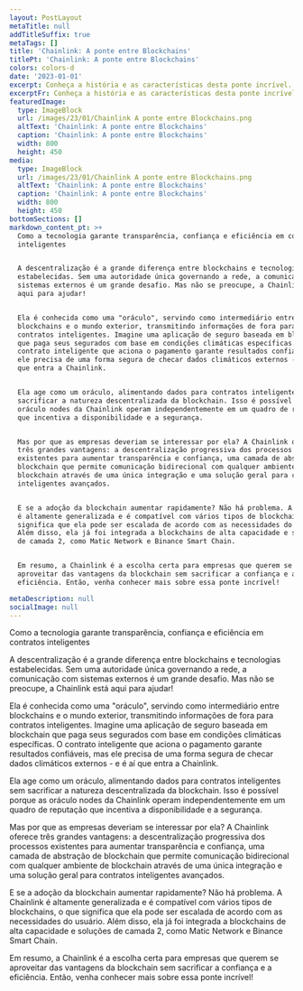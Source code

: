 ```yaml
---
layout: PostLayout
metaTitle: null
addTitleSuffix: true
metaTags: []
title: 'Chainlink: A ponte entre Blockchains'
titlePt: 'Chainlink: A ponte entre Blockchains'
colors: colors-d
date: '2023-01-01'
excerpt: Conheça a história e as características desta ponte incrível.
excerptFr: Conheça a história e as características desta ponte incrível.
featuredImage:
  type: ImageBlock
  url: /images/23/01/Chainlink A ponte entre Blockchains.png
  altText: 'Chainlink: A ponte entre Blockchains'
  caption: 'Chainlink: A ponte entre Blockchains'
  width: 800
  height: 450
media:
  type: ImageBlock
  url: /images/23/01/Chainlink A ponte entre Blockchains.png
  altText: 'Chainlink: A ponte entre Blockchains'
  caption: 'Chainlink: A ponte entre Blockchains'
  width: 800
  height: 450
bottomSections: []
markdown_content_pt: >+
  Como a tecnologia garante transparência, confiança e eficiência em contratos
  inteligentes


  A descentralização é a grande diferença entre blockchains e tecnologias
  estabelecidas. Sem uma autoridade única governando a rede, a comunicação com
  sistemas externos é um grande desafio. Mas não se preocupe, a Chainlink está
  aqui para ajudar!


  Ela é conhecida como uma "oráculo", servindo como intermediário entre
  blockchains e o mundo exterior, transmitindo informações de fora para
  contratos inteligentes. Imagine uma aplicação de seguro baseada em blockchain
  que paga seus segurados com base em condições climáticas específicas. O
  contrato inteligente que aciona o pagamento garante resultados confiáveis, mas
  ele precisa de uma forma segura de checar dados climáticos externos - e é aí
  que entra a Chainlink.


  Ela age como um oráculo, alimentando dados para contratos inteligentes sem
  sacrificar a natureza descentralizada da blockchain. Isso é possível porque as
  oráculo nodes da Chainlink operam independentemente em um quadro de reputação
  que incentiva a disponibilidade e a segurança.


  Mas por que as empresas deveriam se interessar por ela? A Chainlink oferece
  três grandes vantagens: a descentralização progressiva dos processos
  existentes para aumentar transparência e confiança, uma camada de abstração de
  blockchain que permite comunicação bidirecional com qualquer ambiente de
  blockchain através de uma única integração e uma solução geral para contratos
  inteligentes avançados.


  E se a adoção da blockchain aumentar rapidamente? Não há problema. A Chainlink
  é altamente generalizada e é compatível com vários tipos de blockchains, o que
  significa que ela pode ser escalada de acordo com as necessidades do usuário.
  Além disso, ela já foi integrada a blockchains de alta capacidade e soluções
  de camada 2, como Matic Network e Binance Smart Chain.


  Em resumo, a Chainlink é a escolha certa para empresas que querem se
  aproveitar das vantagens da blockchain sem sacrificar a confiança e a
  eficiência. Então, venha conhecer mais sobre essa ponte incrível!

metaDescription: null
socialImage: null
---
```

Como a tecnologia garante transparência, confiança e eficiência em contratos inteligentes

A descentralização é a grande diferença entre blockchains e tecnologias estabelecidas. Sem uma autoridade única governando a rede, a comunicação com sistemas externos é um grande desafio. Mas não se preocupe, a Chainlink está aqui para ajudar!

Ela é conhecida como uma "oráculo", servindo como intermediário entre blockchains e o mundo exterior, transmitindo informações de fora para contratos inteligentes. Imagine uma aplicação de seguro baseada em blockchain que paga seus segurados com base em condições climáticas específicas. O contrato inteligente que aciona o pagamento garante resultados confiáveis, mas ele precisa de uma forma segura de checar dados climáticos externos - e é aí que entra a Chainlink.

Ela age como um oráculo, alimentando dados para contratos inteligentes sem sacrificar a natureza descentralizada da blockchain. Isso é possível porque as oráculo nodes da Chainlink operam independentemente em um quadro de reputação que incentiva a disponibilidade e a segurança.

Mas por que as empresas deveriam se interessar por ela? A Chainlink oferece três grandes vantagens: a descentralização progressiva dos processos existentes para aumentar transparência e confiança, uma camada de abstração de blockchain que permite comunicação bidirecional com qualquer ambiente de blockchain através de uma única integração e uma solução geral para contratos inteligentes avançados.

E se a adoção da blockchain aumentar rapidamente? Não há problema. A Chainlink é altamente generalizada e é compatível com vários tipos de blockchains, o que significa que ela pode ser escalada de acordo com as necessidades do usuário. Além disso, ela já foi integrada a blockchains de alta capacidade e soluções de camada 2, como Matic Network e Binance Smart Chain.

Em resumo, a Chainlink é a escolha certa para empresas que querem se aproveitar das vantagens da blockchain sem sacrificar a confiança e a eficiência. Então, venha conhecer mais sobre essa ponte incrível!

